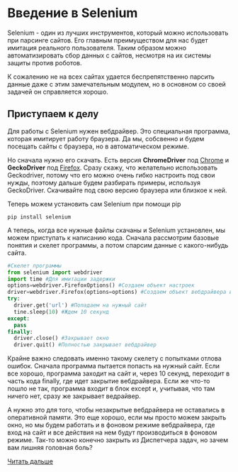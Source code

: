 # Введение в Selenium
Selenium - один из лучших инструментов, который можно использовать при парсинге сайтов. Его главным преимуществом для нас будет  имитация реального пользователя. Таким образом можно автоматизировать сбор данных с сайтов, несмотря на их системы защиты против роботов.  

К сожалению не на всех сайтах удается беспрепятственно парсить данные даже с этим замечательным модулем, но в основном со своей задачей он справляется хорошо.  

## Приступаем к делу
Для работы с Selenium нужен вебдрайвер. Это специальная программа, которая имитирует работу браузера. Да мы, собсвенно и будем посещать сайты с браузера, но в автоматическом режиме.  

Но сначала нужно его скачать. Есть версия **ChromeDriver** под [Chrome](https://chromedriver.chromium.org/downloads) и **GeckoDriver** под [Firefox](https://github.com/mozilla/geckodriver/releases). Сразу скажу, что желательно использовать Geckodriver, потому что его можно очень гибко настроить под свои нужды, поэтому дальше будем разбирать примеры, используя GeckoDriver. Скачивайте под свою версию браузера или близкое к ней.  

Теперь можем установить сам Selenium при помощи pip

```
pip install selenium
```
А теперь, когда все нужные файлы скачаны и Selenium установлен, мы можем приступать к написанию кода. Сначала рассмотрим базовые понятия и скелет программы, а потом спарсим данные с какого-нибудь сайта.  

```python
#Скелет программы
from selenium import webdriver
import time #Для имитации задержки
options=webdriver.FirefoxOptions() #Создаем объект настроек
driver=webdriver.Firefox(options=options) #Создаем объект вебдрайвера и подключаем опции
try:
  driver.get('url') #Попадаем на нужный сайт
  tine.sleep(10) #Ждем 10 секунд
except:
  pass
finally:
  driver.close() #Закрывает окно
  driver.quit() #Полностью закрывает вебдрайвер
```
Крайне важно следовать именно такому скелету с попытками отлова ошибок. Сначала программа пытается попасть на нужный сайт. Если все хорошо, программа заходит на сайт и, через 10 секунд, переходит в часть кода finally, где идет закрытие вебдрайвера. Если же что-то пошло не так, программа входит в блок except и, учитывая, что там ничего нет, сразу же закрывает ведрайвер.  

А нужно это для того, чтобы незакрытые вебдрайвера не оставались в оперативной памяти. Это еще хорошо, если мы просто можем закрыть окно, но мы будем работать и в фоновом режиме вебдрайвера, где вход на сайт и все действия на нем будут производиться в фоновом режиме. Так-то можно конечно закрыть из Диспетчера задач, но зачем вам лишняя головная боль?  

[Читать дальше](#)